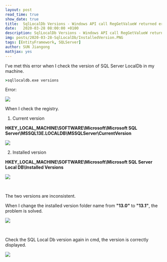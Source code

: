 ```yaml
---
layout: post
read_time: true
show_date: true
title:  SqlLocalDb Versions - Windows API call RegGetValueW returned error code
date:   2020-03-28 08:00:00 +0100
description: SqlLocalDb Versions - Windows API call RegGetValueW returned error code
img: posts/2020-03-28-SqlLocalDb/InstalledVersion.PNG
tags: [EntityFramework, SQLServer]
author: SUN Jiangong
mathjax: yes
---
```


I've met this error when I check the version of SQL Server LocalDb in my machine.

```cmd
>sqllocaldb.exe versions
```

Error:

![](./../../../assets/img/posts/2020-03-28-SqlLocalDb/SqlLocalDb_version_windows_api_error.PNG)

When I check the registry.

1. Current version

**HKEY_LOCAL_MACHINE\SOFTWARE\Microsoft\Microsoft SQL Server\MSSQL13E.LOCALDB\MSSQLServer\CurrentVersion**

![](./../../../assets/img/posts/2020-03-28-SqlLocalDb/CurrentVersion.PNG)

2. Installed version
 
**HKEY_LOCAL_MACHINE\SOFTWARE\Microsoft\Microsoft SQL Server Local DB\Installed Versions**

![](./../../../assets/img/posts/2020-03-28-SqlLocalDb/InstalledVersion.PNG)

<br/>

The two versions are inconsistent.

When I change the installed version folder name from **"13.0"** to **"13.1"**, the problem is solved.

![](./../../../assets/img/posts/2020-03-28-SqlLocalDb/ChangeInstalledVersion.PNG)

<br/>

Check the SQL Local Db version again in cmd, the version is correctly displayed.

![](./../../../assets/img/posts/2020-03-28-SqlLocalDb/SqlLocalDb_version_ok.PNG)

